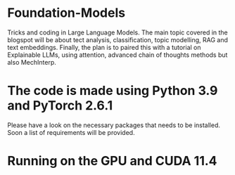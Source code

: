 # Foundation-Models
Tricks and coding in Large Language Models. The main topic covered in the blogspot will be about tect analysis, classification, topic modelling, RAG and text embeddings. Finally, the plan is to paired this with a tutorial on Explainable LLMs, using attention, advanced chain of thoughts methods but also MechInterp.

# The code is made using Python 3.9 and PyTorch 2.6.1

Please have a look on the necessary packages that needs to be installed. Soon a list of requirements will be provided. 

# Running on the GPU and CUDA 11.4
